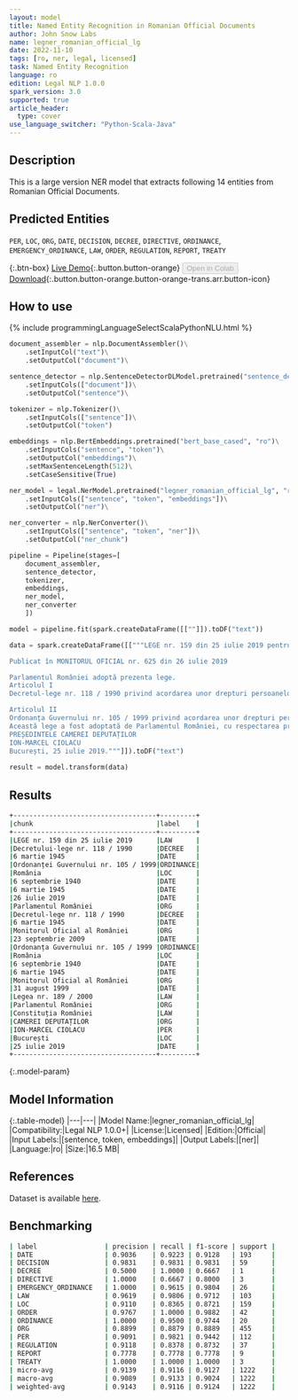 ```yaml
---
layout: model
title: Named Entity Recognition in Romanian Official Documents
author: John Snow Labs
name: legner_romanian_official_lg
date: 2022-11-10
tags: [ro, ner, legal, licensed]
task: Named Entity Recognition
language: ro
edition: Legal NLP 1.0.0
spark_version: 3.0
supported: true
article_header:
  type: cover
use_language_switcher: "Python-Scala-Java"
---
```


## Description

This is a large version NER model that extracts following 14 entities from Romanian Official Documents.

## Predicted Entities

`PER`, `LOC`, `ORG`, `DATE`, `DECISION`, `DECREE`, `DIRECTIVE`, `ORDINANCE`, `EMERGENCY_ORDINANCE`, `LAW`, `ORDER`, `REGULATION`, `REPORT`, `TREATY`

{:.btn-box}
[Live Demo](https://demo.johnsnowlabs.com/legal/LEGNER_ROMANIAN_OFFICIAL/){:.button.button-orange}
<button class="button button-orange" disabled>Open in Colab</button>
[Download](https://s3.amazonaws.com/auxdata.johnsnowlabs.com/legal/models/legner_romanian_official_lg_ro_1.0.0_3.0_1668084251147.zip){:.button.button-orange.button-orange-trans.arr.button-icon}

## How to use



<div class="tabs-box" markdown="1">
{% include programmingLanguageSelectScalaPythonNLU.html %}

```python
document_assembler = nlp.DocumentAssembler()\
    .setInputCol("text")\
    .setOutputCol("document")\

sentence_detector = nlp.SentenceDetectorDLModel.pretrained("sentence_detector_dl", "xx")\
    .setInputCols(["document"])\
    .setOutputCol("sentence")\

tokenizer = nlp.Tokenizer()\
    .setInputCols(["sentence"])\
    .setOutputCol("token")

embeddings = nlp.BertEmbeddings.pretrained("bert_base_cased", "ro")\
    .setInputCols("sentence", "token")\
    .setOutputCol("embeddings")\
    .setMaxSentenceLength(512)\
    .setCaseSensitive(True)

ner_model = legal.NerModel.pretrained("legner_romanian_official_lg", "ro", "legal/models")\
    .setInputCols(["sentence", "token", "embeddings"])\
    .setOutputCol("ner")\

ner_converter = nlp.NerConverter()\
    .setInputCols(["sentence", "token", "ner"])\
    .setOutputCol("ner_chunk")

pipeline = Pipeline(stages=[
    document_assembler,
    sentence_detector,
    tokenizer,
    embeddings,
    ner_model,
    ner_converter   
    ])

model = pipeline.fit(spark.createDataFrame([[""]]).toDF("text"))

data = spark.createDataFrame([["""LEGE nr. 159 din 25 iulie 2019 pentru modificarea și completarea Decretului-lege nr. 118 / 1990 privind acordarea unor drepturi persoanelor persecutate din motive politice de dictatura instaurată cu începere de la 6 martie 1945, precum și celor deportate în străinătate ori constituite în prizonieri și pentru modificarea Ordonanței Guvernului nr. 105 / 1999 privind acordarea unor drepturi persoanelor persecutate de către regimurile instaurate în România cu începere de la 6 septembrie 1940 până la 6 martie 1945 din motive etnice

Publicat în MONITORUL OFICIAL nr. 625 din 26 iulie 2019

Parlamentul României adoptă prezenta lege.
Articolul I
Decretul-lege nr. 118 / 1990 privind acordarea unor drepturi persoanelor persecutate din motive politice de dictatura instaurată cu începere de la 6 martie 1945, precum și celor deportate în străinătate ori constituite în prizonieri, republicat în Monitorul Oficial al României, Partea I, nr. 631 din 23 septembrie 2009, cu modificările și completările ulterioare, se modifică și se completează după cum urmează:

Articolul II
Ordonanța Guvernului nr. 105 / 1999 privind acordarea unor drepturi persoanelor persecutate de către regimurile instaurate în România cu începere de la 6 septembrie 1940 până la 6 martie 1945 din motive etnice, publicată în Monitorul Oficial al României, Partea I, nr. 426 din 31 august 1999, aprobată cu modificări și completări prin Legea nr. 189 / 2000, cu modificările și completările ulterioare, se modifică după cum urmează:
Această lege a fost adoptată de Parlamentul României, cu respectarea prevederilor art. 75 și ale art. 76 alin. (2) din Constituția României, republicată.
PREȘEDINTELE CAMEREI DEPUTAȚILOR
ION-MARCEL CIOLACU
București, 25 iulie 2019."""]]).toDF("text")
                             
result = model.transform(data)
```

</div>

## Results

```bash
+------------------------------------+---------+
|chunk                               |label    |
+------------------------------------+---------+
|LEGE nr. 159 din 25 iulie 2019      |LAW      |
|Decretului-lege nr. 118 / 1990      |DECREE   |
|6 martie 1945                       |DATE     |
|Ordonanței Guvernului nr. 105 / 1999|ORDINANCE|
|România                             |LOC      |
|6 septembrie 1940                   |DATE     |
|6 martie 1945                       |DATE     |
|26 iulie 2019                       |DATE     |
|Parlamentul României                |ORG      |
|Decretul-lege nr. 118 / 1990        |DECREE   |
|6 martie 1945                       |DATE     |
|Monitorul Oficial al României       |ORG      |
|23 septembrie 2009                  |DATE     |
|Ordonanța Guvernului nr. 105 / 1999 |ORDINANCE|
|România                             |LOC      |
|6 septembrie 1940                   |DATE     |
|6 martie 1945                       |DATE     |
|Monitorul Oficial al României       |ORG      |
|31 august 1999                      |DATE     |
|Legea nr. 189 / 2000                |LAW      |
|Parlamentul României                |ORG      |
|Constituția României                |LAW      |
|CAMEREI DEPUTAȚILOR                 |ORG      |
|ION-MARCEL CIOLACU                  |PER      |
|București                           |LOC      |
|25 iulie 2019                       |DATE     |
+------------------------------------+---------+
```

{:.model-param}
## Model Information

{:.table-model}
|---|---|
|Model Name:|legner_romanian_official_lg|
|Compatibility:|Legal NLP 1.0.0+|
|License:|Licensed|
|Edition:|Official|
|Input Labels:|[sentence, token, embeddings]|
|Output Labels:|[ner]|
|Language:|ro|
|Size:|16.5 MB|

## References

Dataset is available [here](https://zenodo.org/record/7025333#.Y2zsquxBx83).

## Benchmarking

```bash
| label                 | precision | recall | f1-score | support |
| DATE                  | 0.9036    | 0.9223 | 0.9128   | 193     |
| DECISION              | 0.9831    | 0.9831 | 0.9831   | 59      |
| DECREE                | 0.5000    | 1.0000 | 0.6667   | 1       |
| DIRECTIVE             | 1.0000    | 0.6667 | 0.8000   | 3       |
| EMERGENCY_ORDINANCE   | 1.0000    | 0.9615 | 0.9804   | 26      |
| LAW                   | 0.9619    | 0.9806 | 0.9712   | 103     |
| LOC                   | 0.9110    | 0.8365 | 0.8721   | 159     |
| ORDER                 | 0.9767    | 1.0000 | 0.9882   | 42      |
| ORDINANCE             | 1.0000    | 0.9500 | 0.9744   | 20      |
| ORG                   | 0.8899    | 0.8879 | 0.8889   | 455     |
| PER                   | 0.9091    | 0.9821 | 0.9442   | 112     |
| REGULATION            | 0.9118    | 0.8378 | 0.8732   | 37      |
| REPORT                | 0.7778    | 0.7778 | 0.7778   | 9       |
| TREATY                | 1.0000    | 1.0000 | 1.0000   | 3       |
| micro-avg             | 0.9139    | 0.9116 | 0.9127   | 1222    |
| macro-avg             | 0.9089    | 0.9133 | 0.9024   | 1222    |
| weighted-avg          | 0.9143    | 0.9116 | 0.9124   | 1222    |
```
